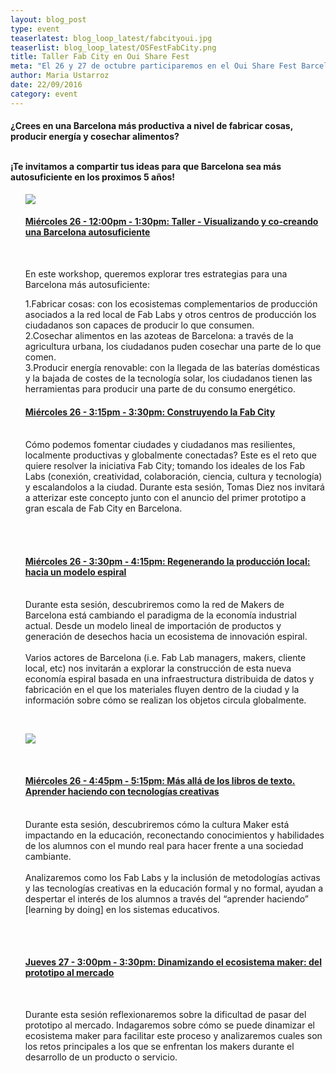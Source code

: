 ```yaml
---
layout: blog_post
type: event
teaserlatest: blog_loop_latest/fabcityoui.jpg
teaserlist: blog_loop_latest/OSFestFabCity.png
title: Taller Fab City en Oui Share Fest
meta: "El 26 y 27 de octubre participaremos en el Oui Share Fest Barcelona con diversos eventos relacionados con el proyecto Fab City, Fab Lab y Aquapioneers. No te lo pierdas, es gratis! "
author: Maria Ustarroz
date: 22/09/2016
category: event
---
```



<h4>¿Crees en una Barcelona más productiva a nivel de fabricar cosas, producir energía y cosechar alimentos?<br>
  <br>

¡Te invitamos a compartir tus ideas para que Barcelona sea más autosuficiente en los proximos 5 años!<br>
</h4>

<ul><img src= "http://www.fablabbcn.org/img/blog/blog_loop_latest/OSFestFabCity.png" align="middle"> </ul>


<ul>
  <h4><a href="http://sched.co/8Yfg">Miércoles 26 - 12:00pm - 1:30pm: 
Taller - Visualizando y co-creando una Barcelona autosuficiente</a>   </h4><br> 
 
En este workshop, queremos explorar tres estrategias para una Barcelona más autosuficiente:<br>

1.Fabricar cosas: con los ecosistemas complementarios de producción asociados a la red local de Fab Labs y otros centros de producción los ciudadanos son capaces de producir lo que consumen.<br>
2.Cosechar alimentos en las azoteas de Barcelona: a través de la agricultura urbana, los ciudadanos puden cosechar una parte de lo que comen.<br>
3.Producir energía renovable: con la llegada de las baterías domésticas y la bajada de costes de la tecnología solar, los ciudadanos tienen las herramientas para producir una parte de du consumo energético.<br>
</ul>
   
   
<ul>
    <h4><a href="http://sched.co/8Yfh"> Miércoles 26 - 3:15pm - 3:30pm:
Construyendo la Fab City</a></h4> <br> 
    Cómo podemos fomentar ciudades y ciudadanos mas resilientes, localmente productivas y globalmente conectadas?
Este es el reto que quiere resolver la iniciativa Fab City; tomando los ideales de los Fab Labs (conexión, creatividad, colaboración, ciencia, cultura y tecnología) y escalandolos a la ciudad. Durante esta sesión, Tomas Diez nos invitará a atterizar este concepto junto con el anuncio del primer prototipo a gran escala de Fab City en Barcelona.  </ul>
<ul>
<br>
<br>
   <h4><a href="http://sched.co/8Yfe">Miércoles 26 - 3:30pm - 4:15pm:
Regenerando la producción local: hacia un modelo espiral</a> </h4><br>
 Durante esta sesión, descubriremos como la red de Makers de Barcelona está cambiando el paradigma de la economía industrial actual. Desde un modelo lineal de importación de productos y generación de desechos hacia un ecosistema de innovación espiral.<br>
<br>
Varios actores de Barcelona (i.e. Fab Lab managers, makers, cliente local, etc) nos invitarán a explorar la construcción de esta nueva economía espiral basada en una infraestructura distribuida de datos y fabricación en el que los materiales fluyen dentro de la ciudad y la información sobre cómo se realizan los objetos circula globalmente. </ul>
<br>

<ul><img src= "http://www.fablabbcn.org/img/blog/blog_loop_latest/fab-city-prototype_v1.png" align="middle"> </ul>

<br>
<ul>
<h4><a href="http://sched.co/8Yff">Miércoles 26 - 4:45pm - 5:15pm:
Más allá de los libros de texto. Aprender haciendo con tecnologías creativas </a> </h4> <br>  
Durante esta sesión, descubriremos cómo la cultura Maker está impactando en la educación, reconectando conocimientos y habilidades de los alumnos con el mundo real para hacer frente a una sociedad cambiante.<br> 
<br> 
Analizaremos como los Fab Labs y la inclusión de metodologías activas y las tecnologías creativas en la educación formal y no formal, ayudan a despertar el interés de los alumnos a través del “aprender haciendo” [learning by doing] en los sistemas educativos.</ul>
<br>
<br>
<ul>
<h4><a href="http://sched.co/8YgA">Jueves 27 - 3:00pm - 3:30pm:
Dinamizando el ecosistema maker: del prototipo al mercado </a> </h4><br> 

 Durante esta sesión reflexionaremos sobre la dificultad de pasar del prototipo al mercado. Indagaremos sobre cómo se puede dinamizar el ecosistema maker para facilitar este proceso y analizaremos cuales son los retos principales a los que se enfrentan los makers durante el desarrollo de un producto o servicio. 
</ul>

 <br>
<br>

